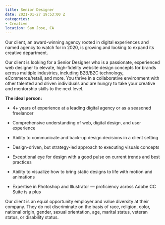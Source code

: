 ```yaml
---
title: Senior Designer
date: 2021-01-27 19:53:00 Z
categories:
- Creative
location: San Jose, CA
---
```


Our client, an award-winning agency rooted in digital experiences and named agency to watch for in 2020, is growing and looking to expand its creative department.

Our client is looking for a Senior Designer who is a passionate, experienced web designer to elevate, high-fidelity website design concepts for brands across multiple industries, including B2B/B2C technology, eCommerce/retail, and more. You thrive in a collaborative environment with other talented and driven individuals and are hungry to take your creative and mentorship skills to the next level.

**The ideal person:**

- 4+ years of experience at a leading digital agency or as a seasoned freelancer

- Comprehensive understanding of web, digital design, and user experience

- Ability to communicate and back-up design decisions in a client setting

- Design-driven, but strategy-led approach to executing visuals concepts

- Exceptional eye for design with a good pulse on current trends and best practices

- Ability to visualize how to bring static designs to life with motion and animations

- Expertise in Photoshop and Illustrator — proficiency across Adobe CC Suite is a plus

Our client is an equal opportunity employer and value diversity at their company. They do not discriminate on the basis of race, religion, color, national origin, gender, sexual orientation, age, marital status, veteran status, or disability status.
